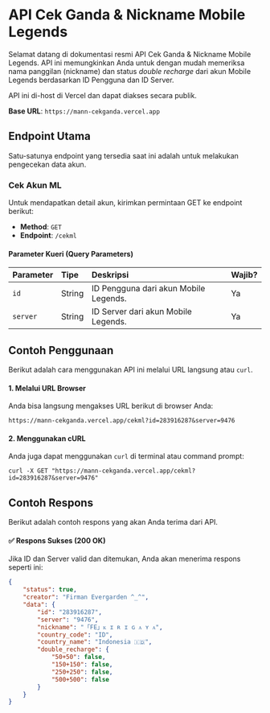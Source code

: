 # API Cek Ganda & Nickname Mobile Legends

Selamat datang di dokumentasi resmi API Cek Ganda & Nickname Mobile Legends. API ini memungkinkan Anda untuk dengan mudah memeriksa nama panggilan (nickname) dan status *double recharge* dari akun Mobile Legends berdasarkan ID Pengguna dan ID Server.

API ini di-host di Vercel dan dapat diakses secara publik.

**Base URL**: `https://mann-cekganda.vercel.app`

## Endpoint Utama

Satu-satunya endpoint yang tersedia saat ini adalah untuk melakukan pengecekan data akun.

### Cek Akun ML

Untuk mendapatkan detail akun, kirimkan permintaan GET ke endpoint berikut:

* **Method**: `GET`
* **Endpoint**: `/cekml`

#### Parameter Kueri (Query Parameters)

| Parameter | Tipe   | Deskripsi                              | Wajib? |
| :-------- | :----- | :--------------------------------------- | :----- |
| `id`      | String | ID Pengguna dari akun Mobile Legends.    | Ya     |
| `server`  | String | ID Server dari akun Mobile Legends.      | Ya     |

## Contoh Penggunaan

Berikut adalah cara menggunakan API ini melalui URL langsung atau `curl`.

#### 1. Melalui URL Browser

Anda bisa langsung mengakses URL berikut di browser Anda:

`https://mann-cekganda.vercel.app/cekml?id=283916287&server=9476`

#### 2. Menggunakan cURL

Anda juga dapat menggunakan `curl` di terminal atau command prompt:

`curl -X GET "https://mann-cekganda.vercel.app/cekml?id=283916287&server=9476"`

## Contoh Respons

Berikut adalah contoh respons yang akan Anda terima dari API.

#### ✅ Respons Sukses (200 OK)

Jika ID dan Server valid dan ditemukan, Anda akan menerima respons seperti ini:

```json
{
    "status": true,
    "creator": "Firman Evergarden ^_^",
    "data": {
        "id": "283916287",
        "server": "9476",
        "nickname": "「FE」ᴋ ɪ ʀ ɪ ɢ ᴀ ʏ ᴀ",
        "country_code": "ID",
        "country_name": "Indonesia 🇮🇩",
        "double_recharge": {
            "50+50": false,
            "150+150": false,
            "250+250": false,
            "500+500": false
        }
    }
}
